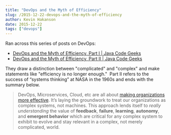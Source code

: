 ```yaml
---
title: "DevOps and the Myth of Efficiency"
slug: /2015-12-22-devops-and-the-myth-of-efficiency
author: Kevin Hakanson
date: 2015-12-22
tags: ["devops"]
---
```

Ran across this series of posts on DevOps:

* [DevOps and the Myth of Efficiency, Part I | Java Code Geeks](http://www.javacodegeeks.com/2015/12/devops-myth-efficiency-part.html)
* [DevOps and the Myth of Efficiency, Part II | Java Code Geeks](http://www.javacodegeeks.com/2015/12/devops-myth-efficiency-part-ii.html)

They draw a distinction between "complicated" and "complex" and make statements like "efficiency is no longer enough."  Part II refers to the success of “systems thinking” at NASA in the 1960s and ends with the summary below.

> DevOps, Microservices, Cloud, etc are all about [making organizations more effective](http://www.javacodegeeks.com/2015/07/the-real-success-story-of-microservices-architectures.html). It’s laying the groundwork to treat our organizations as complex systems, not machines. This approach lends itself to _really understanding_ the value of **feedback**, **failure**, **learning**, **autonomy**, and **emergent behavior** which are critical for any complex system to exhibit to evolve and stay relevant in a complex, not merely complicated, world.